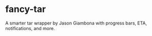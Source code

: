 # fancy-tar

A smarter tar wrapper by Jason Giambona with progress bars, ETA, notifications, and more.
